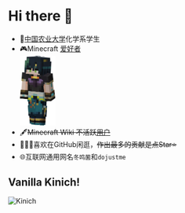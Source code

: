 # Hi there 👋

- 🏫[中国农业大学](https://www.cau.edu.cn)化学系学生
- 🎮Minecraft [爱好者](https://zh-cn.namemc.com/profile/dojustme)  
<img src="img/Minecraft player model.png" style="width: 15%; height: auto;" alt="Java 版皮肤"></img>
- 🖋️~~Minecraft Wiki 不活跃[用户](https://zh.minecraft.wiki/User:Dojustme)~~
- 🚶‍♂️‍➡️喜欢在GitHub闲逛，~~作出最多的贡献是点Star⭐~~
- 🌐互联网通用网名`冬鸣菌`和`dojustme`  

## **Vanilla Kinich!**  

![Kinich](<img/Kinich PV.png> "他真好看")

<!--
**dojustme/dojustme** is a ✨ _special_ ✨ repository because its `README.md` (this file) appears on your GitHub profile.

Here are some ideas to get you started:

- 🔭 I’m currently working on ...
- 🌱 I’m currently learning ...
- 👯 I’m looking to collaborate on ...
- 🤔 I’m looking for help with ...
- 💬 Ask me about ...
- 📫 How to reach me: ...
- 😄 Pronouns: ...
- ⚡ Fun fact: ...
-->
